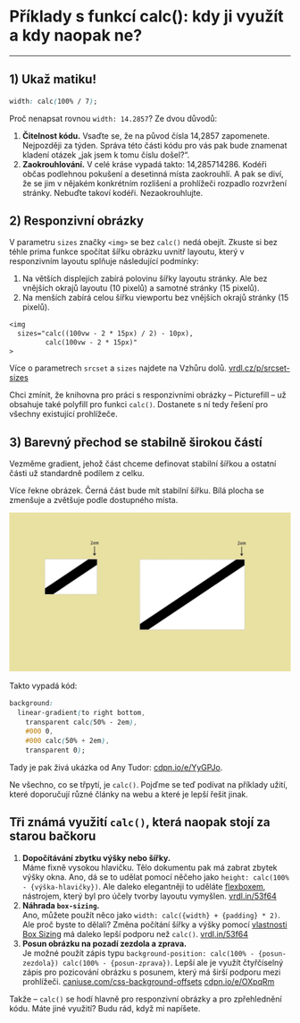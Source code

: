 # Příklady s funkcí calc(): kdy ji využít a kdy naopak ne?

---

## 1) Ukaž matiku!

```css
width: calc(100% / 7);
```

Proč nenapsat rovnou `width: 14.2857`? Ze dvou důvodů:

1. **Čitelnost kódu.** Vsaďte se, že na původ čísla 14,2857 zapomenete. Nejpozději za týden. Správa této části kódu pro vás pak bude znamenat kladení otázek „jak jsem k tomu číslu došel?“.
2. **Zaokrouhlování.** V celé kráse vypadá takto: 14,285714286. Kodéři občas podlehnou pokušení a desetinná místa zaokrouhlí. A pak se diví, že se jim v nějakém konkrétním rozlišení a prohlížeči rozpadlo rozvržení stránky. Nebuďte takoví kodéři. Nezaokrouhlujte.

## 2) Responzivní obrázky

V parametru `sizes` značky `<img>` se bez `calc()` nedá obejít. Zkuste si bez téhle prima funkce spočítat šířku obrázku uvnitř layoutu, který v responzivním layoutu splňuje následující podmínky:

1. Na větších displejích zabírá polovinu šířky layoutu stránky. Ale bez vnějších okrajů layoutu (10 pixelů) a samotné stránky (15 pixelů).
2. Na menších zabírá celou šířku viewportu bez vnějších okrajů stránky (15 pixelů).

```
<img
  sizes="calc((100vw - 2 * 15px) / 2) - 10px), 
         calc(100vw - 2 * 15px)"   
>
```

Více o parametrech `srcset` a `sizes` najdete na Vzhůru dolů. [vrdl.cz/p/srcset-sizes](https://www.vzhurudolu.cz/prirucka/srcset-sizes)

Chci zmínit, že knihovna pro práci s responzivními obrázky – Picturefill – už obsahuje také polyfill pro funkci `calc()`. Dostanete s ní tedy řešení pro všechny existující prohlížeče.

## 3) Barevný přechod se stabilně širokou částí

Vezměme gradient, jehož část chceme definovat stabilní šířkou a ostatní části už standardně podílem z celku.

Více řekne obrázek. Černá část bude mít stabilní šířku. Bílá plocha se zmenšuje a zvětšuje podle dostupného místa.

![CSS funkce calc() na gradientu](../dist/images/original/css3-calc-gradient.jpg)

Takto vypadá kód:

```css
background: 
  linear-gradient(to right bottom, 
    transparent calc(50% - 2em), 
    #000 0, 
    #000 calc(50% + 2em), 
    transparent 0);
```    

Tady je pak živá ukázka od Any Tudor: [cdpn.io/e/YyGPJo](https://codepen.io/thebabydino/pen/YyGPJo).

Ne všechno, co se třpytí, je `calc()`. Pojďme se teď podívat na příklady užití, které doporučují různé články na webu a které je lepší řešit jinak. 

## Tři známá využití `calc()`, která naopak stojí za starou bačkoru

1. **Dopočítávání zbytku výšky nebo šířky.**  
Máme fixně vysokou hlavičku. Tělo dokumentu pak má zabrat zbytek výšky okna. Ano, dá se to udělat pomocí něčeho jako `height: calc(100% - {výška-hlavičky})`. Ale daleko elegantněji to uděláte [flexboxem](css3-flexbox.md), nástrojem, který byl pro účely tvorby layoutu vymyšlen. [vrdl.in/53f64](https://css-tricks.com/a-couple-of-use-cases-for-calc/#article-header-id-3)  
2. **Náhrada `box-sizing`.**  
Ano, můžete použít něco jako `width: calc({width} + {padding} * 2)`. Ale proč byste to dělali? Změna počítání šířky a výšky pomocí [vlastnosti Box Sizing](css3-box-sizing.md) má daleko lepší podporu než `calc()`. [vrdl.in/53f64](https://css-tricks.com/a-couple-of-use-cases-for-calc/#article-header-id-7)  
3. **Posun obrázku na pozadí zezdola a zprava.**  
Je možné použít zápis typu `background-position: calc(100% - {posun-zezdola}) calc(100% - {posun-zprava})`. Lepší ale je využít čtyřčíselný zápis pro pozicování obrázku s posunem, který má širší podporu mezi prohlížeči. [caniuse.com/css-background-offsets](https://caniuse.com/#feat=css-background-offsets) [cdpn.io/e/OXpqRm](https://codepen.io/machal/pen/OXpqRm)    

Takže – `calc()` se hodí hlavně pro responzivní obrázky a pro zpřehlednění kódu. Máte jiné využití? Budu rád, když mi napíšete.


